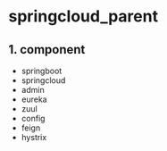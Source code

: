 # springcloud_parent

## 1. component

- springboot
- springcloud
- admin
- eureka
- zuul
- config
- feign
- hystrix
